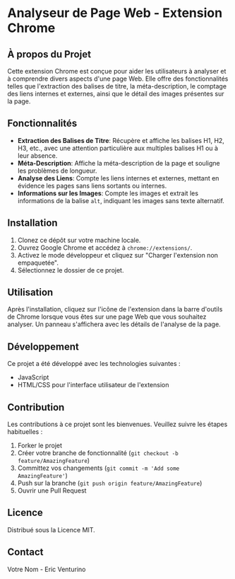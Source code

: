 
# Analyseur de Page Web - Extension Chrome

## À propos du Projet

Cette extension Chrome est conçue pour aider les utilisateurs à analyser et à comprendre divers aspects d'une page Web. Elle offre des fonctionnalités telles que l'extraction des balises de titre, la méta-description, le comptage des liens internes et externes, ainsi que le détail des images présentes sur la page.

## Fonctionnalités

-   **Extraction des Balises de Titre**: Récupère et affiche les balises H1, H2, H3, etc., avec une attention particulière aux multiples balises H1 ou à leur absence.
-   **Méta-Description**: Affiche la méta-description de la page et souligne les problèmes de longueur.
-   **Analyse des Liens**: Compte les liens internes et externes, mettant en évidence les pages sans liens sortants ou internes.
-   **Informations sur les Images**: Compte les images et extrait les informations de la balise `alt`, indiquant les images sans texte alternatif.

## Installation

1.  Clonez ce dépôt sur votre machine locale.
2.  Ouvrez Google Chrome et accédez à `chrome://extensions/`.
3.  Activez le mode développeur et cliquez sur "Charger l'extension non empaquetée".
4.  Sélectionnez le dossier de ce projet.

## Utilisation

Après l'installation, cliquez sur l'icône de l'extension dans la barre d'outils de Chrome lorsque vous êtes sur une page Web que vous souhaitez analyser. Un panneau s'affichera avec les détails de l'analyse de la page.

## Développement

Ce projet a été développé avec les technologies suivantes :

-   JavaScript
-   HTML/CSS pour l'interface utilisateur de l'extension

## Contribution

Les contributions à ce projet sont les bienvenues. Veuillez suivre les étapes habituelles :

1.  Forker le projet
2.  Créer votre branche de fonctionnalité (`git checkout -b feature/AmazingFeature`)
3.  Committez vos changements (`git commit -m 'Add some AmazingFeature'`)
4.  Push sur la branche (`git push origin feature/AmazingFeature`)
5.  Ouvrir une Pull Request

## Licence

Distribué sous la Licence MIT. 

## Contact

Votre Nom - Eric Venturino
